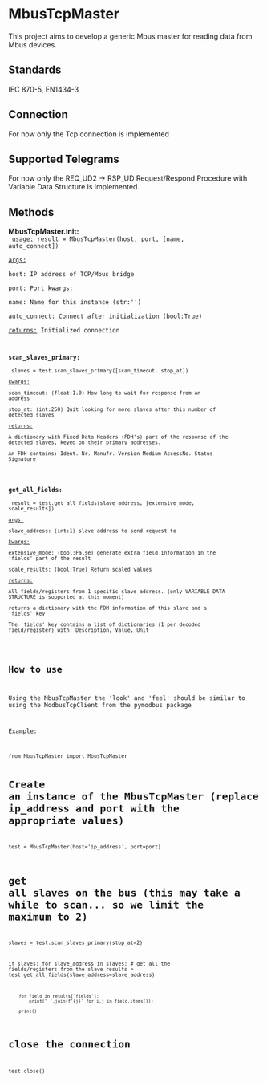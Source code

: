 # MbusTcpMaster
This project aims to develop a generic Mbus master for reading data from Mbus devices.

## Standards
IEC 870-5, EN1434-3

## Connection
For now only the Tcp connection is implemented

## Supported Telegrams
For now only the REQ_UD2 → RSP_UD Request/Respond Procedure with Variable Data Structure is implemented.

## Methods
**MbusTcpMaster.__init__:**   
<code>
<ins>usage:</ins> result = MbusTcpMaster(host, port, [name, auto_connect])  
<ins>args:</ins>  
host: IP address of TCP/Mbus bridge  
port: Port 
<ins>kwargs:</ins>  
name: Name for this instance (str:'')  
auto_connect: Connect after initialization (bool:True)  
<ins>returns:</ins>  Initialized connection    


**scan_slaves_primary:**  
<code>
	slaves = test.scan_slaves_primary([scan_timeout, stop_at])  
<ins>kwargs:</ins>  
	scan_timeout:	(float:1.0)	How long to wait for response from an address  
	stop_at:	(int:250)	Quit looking for more slaves after this number of detected slaves  
<ins>returns:</ins>   
	A dictionary with Fixed Data Headers (FDH's) part of the response of the detected slaves, keyed on their primary addresses.  
	An FDH contains: Ident. Nr. Manufr. Version Medium AccessNo. Status Signature  
</code>

**get_all_fields:**  
<code>
        result = test.get_all_fields(slave_address, [extensive_mode, scale_results])  
<ins>args:</ins>  
        slave_address:  (int:1)         slave address to send request to  
<ins>kwargs:</ins>  
        extensive_mode: (bool:False)    generate extra field information in the 'fields' part of the result  
        scale_results:  (bool:True)     Return scaled values  
<ins>returns:</ins>  
        All fields/registers from 1 specific slave address. (only VARIABLE DATA STRUCTURE is supported at this moment)  
        returns a dictionary with the FDH information of this slave and a 'fields' key  
        The 'fields' key contains a list of dictionaries (1 per decoded field/register) with: Description, Value, Unit  
</code>

## How to use
Using the MbusTcpMaster the 'look' and 'feel' should be similar to using the ModbusTcpClient from the pymodbus package

Example:

<code>
from MbusTcpMaster import MbusTcpMaster


# Create an instance of the MbusTcpMaster (replace ip_address and port with the appropriate values)
test = MbusTcpMaster(host='ip_address', port=port)

# get all slaves on the bus (this may take a while to scan... so we limit the maximum to 2)
slaves = test.scan_slaves_primary(stop_at=2)

if slaves:
    for slave_address in slaves:
        # get all the fields/registers from the slave
        results = test.get_all_fields(slave_address=slave_address)
        
        for field in results['fields']:
            print(' '.join(f'{j}' for i,j in field.items()))
            
        print()

# close the connection
test.close()
</code>


